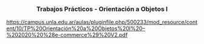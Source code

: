 <h3 align="center">Trabajos Prácticos - Orientación a Objetos I</h3>

https://campus.unla.edu.ar/aulas/pluginfile.php/500233/mod_resource/content/10/TP%20Orientación%20a%20Objetos%20I%20–%202020%20%28e-commerce%29%20V2.pdf